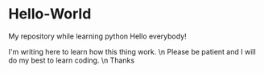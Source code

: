 # Hello-World
My repository while learning python 
Hello everybody!

I'm writing  here to learn how this thing work.
\n
Please be patient and I will do my best to learn coding.
\n
Thanks
